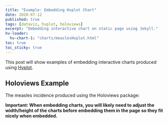 ```yaml
---
title: "Example: Embedding Hvplot Chart"
date: 2020-07-12
published: true
tags: [dataviz, hvplot, holoviews]
excerpt: "Embedding interactive chart on static page using Jekyll."
hv-loader:
  hv-chart-1: "charts/measlesHvplot.html"
toc: true
toc_sticky: true
---
```


This post will show examples of embedding interactive charts produced using [Hvplot](https://hvplot.pyviz.org/).

## Holoviews Example

The measles incidence produced using the Holoviews package:

<div id="hv-chart-1"></div>

**Important: When embedding charts, you will likely need to adjust the width/height of the charts before embedding them in the page so they fit nicely when embedded.**
